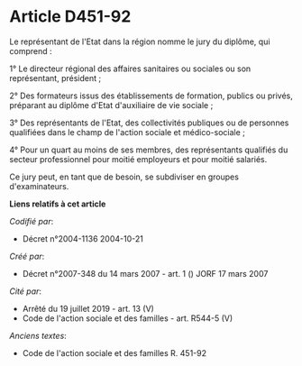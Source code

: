 # Article D451-92

Le représentant de l'Etat dans la région nomme le jury du diplôme, qui comprend :

1° Le directeur régional des affaires sanitaires ou sociales ou son représentant, président ;

2° Des formateurs issus des établissements de formation, publics ou privés, préparant au diplôme d'Etat d'auxiliaire de vie
sociale ;

3° Des représentants de l'Etat, des collectivités publiques ou de personnes qualifiées dans le champ de l'action sociale et
médico-sociale ;

4° Pour un quart au moins de ses membres, des représentants qualifiés du secteur professionnel pour moitié employeurs et pour
moitié salariés.

Ce jury peut, en tant que de besoin, se subdiviser en groupes d'examinateurs.

**Liens relatifs à cet article**

_Codifié par_:

  - Décret n°2004-1136 2004-10-21

_Créé par_:

  - Décret n°2007-348 du 14 mars 2007 - art. 1 () JORF 17 mars 2007

_Cité par_:

  - Arrêté du 19 juillet 2019 - art. 13 (V)
  - Code de l'action sociale et des familles - art. R544-5 (V)

_Anciens textes_:

  - Code de l'action sociale et des familles R. 451-92

